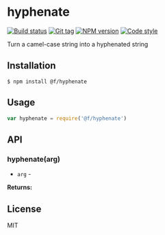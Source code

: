 
# hyphenate

[![Build status][travis-image]][travis-url]
[![Git tag][git-image]][git-url]
[![NPM version][npm-image]][npm-url]
[![Code style][standard-image]][standard-url]

Turn a camel-case string into a hyphenated string

## Installation

    $ npm install @f/hyphenate

## Usage

```js
var hyphenate = require('@f/hyphenate')

```

## API

### hyphenate(arg)

- `arg` -

**Returns:**

## License

MIT

[travis-image]: https://img.shields.io/travis/micro-js/hyphenate.svg?style=flat-square
[travis-url]: https://travis-ci.org/micro-js/hyphenate
[git-image]: https://img.shields.io/github/tag/micro-js/hyphenate.svg
[git-url]: https://github.com/micro-js/hyphenate
[standard-image]: https://img.shields.io/badge/code%20style-standard-brightgreen.svg?style=flat
[standard-url]: https://github.com/feross/standard
[npm-image]: https://img.shields.io/npm/v/@f/hyphenate.svg?style=flat-square
[npm-url]: https://npmjs.org/package/@f/hyphenate

